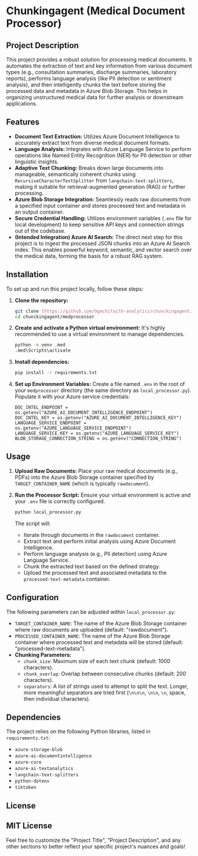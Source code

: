 # Chunkingagent (Medical Document Processor)

## Project Description

This project provides a robust solution for processing medical documents. It automates the extraction of text and key information from various document types (e.g., consultation summaries, discharge summaries, laboratory reports), performs language analysis (like PII detection or sentiment analysis), and then intelligently chunks the text before storing the processed data and metadata in Azure Blob Storage. This helps in organizing unstructured medical data for further analysis or downstream applications.

## Features

* **Document Text Extraction:** Utilizes Azure Document Intelligence to accurately extract text from diverse medical document formats.
* **Language Analysis:** Integrates with Azure Language Service to perform operations like Named Entity Recognition (NER) for PII detection or other linguistic insights.
* **Adaptive Text Chunking:** Breaks down large documents into manageable, semantically coherent chunks using `RecursiveCharacterTextSplitter` from `langchain-text-splitters`, making it suitable for retrieval-augmented generation (RAG) or further processing.
* **Azure Blob Storage Integration:** Seamlessly reads raw documents from a specified input container and stores processed text and metadata in an output container.
* **Secure Credential Handling:** Utilizes environment variables (`.env` file for local development) to keep sensitive API keys and connection strings out of the codebase.
* **(Intended Integration) Azure AI Search:** The direct next step for this project is to ingest the processed JSON chunks into an Azure AI Search index. This enables powerful keyword, semantic, and vector search over the medical data, forming the basis for a robust RAG system.

## Installation

To set up and run this project locally, follow these steps:

1.  **Clone the repository:**
    ```bash
    git clone [https://github.com/Ogechifaith-analytics/chunckingagent.git](https://github.com/Ogechifaith-analytics/chunckingagent.git)
    cd chunckingagent/medprocessor
    ```

2.  **Create and activate a Python virtual environment:**
    It's highly recommended to use a virtual environment to manage dependencies.
    ```bash
    python -m venv .med
    .med\Scripts\activate 
    ```

3.  **Install dependencies:**
    ```bash
    pip install -r requirements.txt
    ```

4.  **Set up Environment Variables:**
    Create a file named `.env` in the root of your `medprocessor` directory (the same directory as `local_processor.py`). Populate it with your Azure service credentials:

    ```env
    DOC_INTEL_ENDPOINT = os.getenv("AZURE_AI_DOCUMENT_INTELLIGENCE_ENDPOINT")
    DOC_INTEL_KEY = os.getenv("AZURE_AI_DOCUMENT_INTELLIGENCE_KEY")
    LANGUAGE_SERVICE_ENDPOINT = os.getenv("AZURE_LANGUAGE_SERVICE_ENDPOINT")
    LANGUAGE_SERVICE_KEY = os.getenv("AZURE_LANGUAGE_SERVICE_KEY")
    BLOB_STORAGE_CONNECTION_STRING = os.getenv("CONNECTION_STRING")
    ```
   
## Usage

1.  **Upload Raw Documents:**
    Place your raw medical documents (e.g., PDFs) into the Azure Blob Storage container specified by `TARGET_CONTAINER_NAME` (which is typically `rawdocument`).

2.  **Run the Processor Script:**
    Ensure your virtual environment is active and your `.env` file is correctly configured.
    ```bash
    python local_processor.py
    ```

    The script will:
    * Iterate through documents in the `rawdocument` container.
    * Extract text and perform initial analysis using Azure Document Intelligence.
    * Perform language analysis (e.g., PII detection) using Azure Language Service.
    * Chunk the extracted text based on the defined strategy.
    * Upload the processed text and associated metadata to the `processed-text-metadata` container.

## Configuration

The following parameters can be adjusted within `local_processor.py`:

* `TARGET_CONTAINER_NAME`: The name of the Azure Blob Storage container where raw documents are uploaded (default: "rawdocument").
* `PROCESSED_CONTAINER_NAME`: The name of the Azure Blob Storage container where processed text and metadata will be stored (default: "processed-text-metadata").
* **Chunking Parameters:**
    * `chunk_size`: Maximum size of each text chunk (default: 1000 characters).
    * `chunk_overlap`: Overlap between consecutive chunks (default: 200 characters).
    * `separators`: A list of strings used to attempt to split the text. Longer, more meaningful separators are tried first (`\n\n\n`, `\n\n`, `\n`, space, then individual characters).

## Dependencies

The project relies on the following Python libraries, listed in `requirements.txt`:

* `azure-storage-blob`
* `azure-ai-documentintelligence`
* `azure-core`
* `azure-ai-textanalytics`
* `langchain-text-splitters`
* `python-dotenv`
* `tiktoken` 

## License

 MIT License
---

Feel free to customize the "Project Title", "Project Description", and any other sections to better reflect your specific project's nuances and goals!
